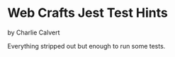 # Web Crafts Jest Test Hints

by Charlie Calvert

Everything stripped out but enough to run some tests.

